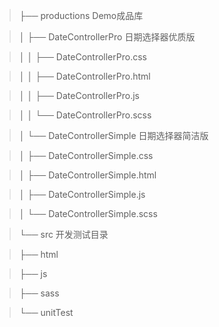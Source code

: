 > ├── productions Demo成品库

> │   ├── DateControllerPro 日期选择器优质版

> │   │	  ├── DateControllerPro.css

> │   │	  ├── DateControllerPro.html

> │   │	  ├── DateControllerPro.js

> │   │	  └── DateControllerPro.scss

> │   └── DateControllerSimple 日期选择器简洁版

> │	      ├── DateControllerSimple.css

> │	      ├── DateControllerSimple.html

> │	      ├── DateControllerSimple.js

> │	      └── DateControllerSimple.scss

> └── src 开发测试目录

> 	├── html
	
> 	├── js 
	
> 	├── sass
	
> 	└── unitTest
	
